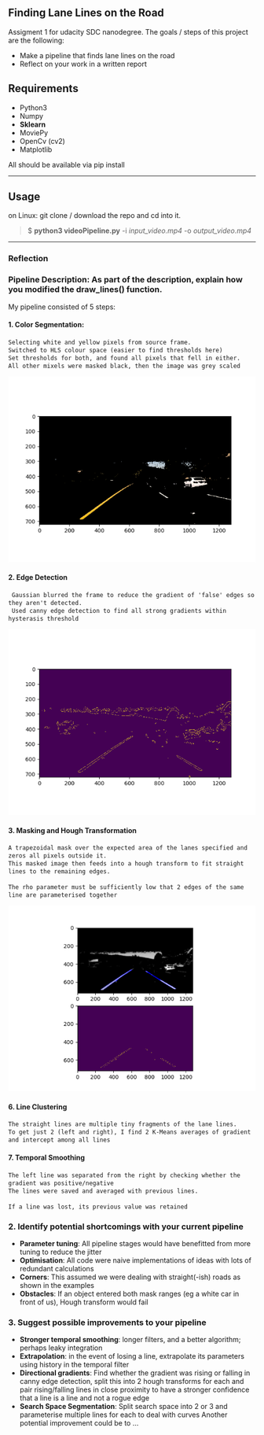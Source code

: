 **Finding Lane Lines on the Road**
---

Assigment 1 for udacity SDC nanodegree.
The goals / steps of this project are the following:
* Make a pipeline that finds lane lines on the road
* Reflect on your work in a written report


**Requirements** <i class="icon-cog"></i>
-------------

 - Python3
 - Numpy
 - **Sklearn**
 - MoviePy
 - OpenCv (cv2)
 - Matplotlib

All should be available via pip install

--------
**Usage**
------
on Linux:
git clone / download the repo and cd into it.
> $ **python3 videoPipeline.py** -i *input_video.mp4*  -o *output_video.mp4*


---

### Reflection

### Pipeline Description: As part of the description, explain how you modified the draw_lines() function.

My pipeline consisted of 5 steps:

#### 1. Color Segmentation:
    Selecting white and yellow pixels from source frame.
    Switched to HLS colour space (easier to find thresholds here)
    Set thresholds for both, and found all pixels that fell in either.
    All other mixels were masked black, then the image was grey scaled


![Image of Color masking](./support_files/color_thresh.png)
#### 2. Edge Detection

	 Gaussian blurred the frame to reduce the gradient of 'false' edges so they aren't detected.
	 Used canny edge detection to find all strong gradients within hysterasis threshold
 ![Image of Canny](./support_files/canny.png)
#### 3. Masking and Hough Transformation
    A trapezoidal mask over the expected area of the lanes specified and zeros all pixels outside it.
    This masked image then feeds into a hough transform to fit straight lines to the remaining edges.

    The rho parameter must be sufficiently low that 2 edges of the same line are parameterised together
 ![Image of Canny](./support_files/masked_canny.png)
#### 6. Line Clustering
    The straight lines are multiple tiny fragments of the lane lines.
    To get just 2 (left and right), I find 2 K-Means averages of gradient and intercept among all lines
#### 7. Temporal Smoothing
    The left line was separated from the right by checking whether the gradient was positive/negative
    The lines were saved and averaged with previous lines.

    If a line was lost, its previous value was retained




### 2. Identify potential shortcomings with your current pipeline


- **Parameter tuning**: All pipeline stages would have benefitted from more tuning to reduce the jitter
- **Optimisation**: All code were naive implementations of ideas with lots of redundant calculations
- **Corners**: This assumed we were dealing with straight(-ish) roads as shown in the examples
- **Obstacles**: If an object entered both mask ranges (eg a white car in front of us), Hough transform would fail



### 3. Suggest possible improvements to your pipeline

- **Stronger temporal smoothing**: longer filters, and a better algorithm; perhaps leaky integration
- **Extrapolation**: in the event of losing a line, extrapolate its parameters using history in the temporal filter
- **Directional gradients**: Find whether the gradient was rising or falling in canny edge detection, split this into 2 hough transforms for each and pair rising/falling lines in close proximity to have a stronger confidence that a line is a line and not a rogue edge
- **Search Space Segmentation**: Split search space into 2 or 3 and parameterise multiple lines for each to deal with curves
Another potential improvement could be to ...
